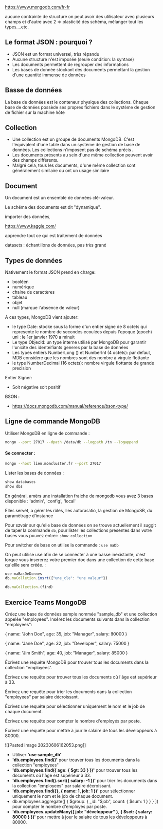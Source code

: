 
https://www.mongodb.com/fr-fr

aucune contrainte de structure 
on peut avoir des utilisateur avec plusieurs champs et d'autre avec 2 =>  plasticité des schéma, mélanger tout les types….etc.


## Le format JSON : pourquoi ?

- JSON est un format universel, très répandu 
- Aucune structure n'est imposée (seule condition: la syntaxe)
- Les documents permettent de regrouper des informations 
- Les bases de donnée stockant des documents permettant la gestion d'une quantité immense de données

## Basse de données

La base de données est le conteneur physique des collections. 
Chaque base de données possède ses propres fichiers dans le système de gestion de fichier sur la machine hôte


## Collection

- Une collection est un groupe de documents MongoDB. C'est l'équivalent d'une table dans un système de gestion de base de données. Les collections n'imposent pas de schéma précis .
- Les documents présents au sein d'une même collection peuvent avoir des champs différents.
- Malgré cela, tous les documents, d'une même collection sont généralement similaire ou ont un usage similaire 

## Document

Un document est un ensemble de données clé-valeur.

Le schéma des documents est dit "dynamique".



importer des données, 

https://www.kaggle.com/  

apprendre tout ce qui est traitement de données  

datasets : échantillons de données, pas très grand


## Types de données

Nativement le format JSON prend en charge:
- booléen
- numérique
- chaine de caractères
- tableau
- objet
- null (marque l'absence de valeur)

A ces types, MongoDB vient ajouter:
- le type Date: stocke sous la forme d'un entier signe de 8 octets qui represente le nombre de secondes ecoulées depuis l'epoque (epoch) uni : le 1er janvier 1970 a minuit 
- Le type ObjecId: un type interne utilisé par MongoDB pour garantir l'unicite des identeifiants generes par la base de données 
- Les types entiers NumberLong () et NumberInt (4 octets): par defaut, MDB considere que les nombres sont des nombre à virgule flottante
- le type NumberDecimal (16 octets): nombre virgule flottante de grande precision


Entier Signer:

- Soit négative soit positif 

BSON : 
- https://docs.mongodb.com/manual/reference/bson-type/



## Ligne de commande MongoDB

Utiliser MongoDB en ligne de commande :

```bash
mongo --port 27017 --dpath /data/db --logpath /tn --logappend
```

#### Se connecter :

```bash
mongo --host lien.moncluster.fr --port 27017
```

Lister les bases de données :

```bash
show databases 
show dbs
```

En général, amèrs une installation fraiche de mongodb vous avez 3 bases disponible : 'admin', 'config', 'local'

Elles servet, a gérer les rôles, lles autorasatio, la gestion de MongoSB, du paramètrage d'instance 


Pour szvoir sur qu'elle base de données on se trouve actuellement il suggit de taper la commande `db`, pour lister les collections presentes dans votre bases vous pouvez entrer: `show collection`

Pour switcher de base on utilise la commande : `use maDb`

On peut utilise use afin de se connecter  à une basse inexistante, c'est lorque vous insererez votre premier doc dans une collection de cette base qu'ellle sera créée. :

```jsx
use maBasDeDonnes
db.maColletion.insrt({"une_cle": "une valeur"})
```


````js
db.maCollection.(find)
`````



## Exercice Teams MongoDB


Créez une base de données sample nommée "sample_db" et une collection appelée "employees". Insérez les documents suivants dans la collection "employees":

{ name: "John Doe", age: 35, job: "Manager", salary: 80000 }

{ name: "Jane Doe", age: 32, job: "Developer", salary: 75000 }

{ name: "Jim Smith", age: 40, job: "Manager", salary: 85000 }

Écrivez une requête MongoDB pour trouver tous les documents dans la collection "employees".

Écrivez une requête pour trouver tous les documents où l'âge est supérieur à 33.

Écrivez une requête pour trier les documents dans la collection "employees" par salaire décroissant.

Écrivez une requête pour sélectionner uniquement le nom et le job de chaque document.

Écrivez une requête pour compter le nombre d'employés par poste.

Écrivez une requête pour mettre à jour le salaire de tous les développeurs à 80000.

![[Pasted image 20230606162053.png]]


- Utiliser **'use sample_db'**  
- **'db.employees.find()'** pour trouver tous les documents dans la collection "employees"
- **'db.employees.find({ age: { $gt: 33 } })'** pour trouver tous les documents où l'âge est supérieur à 33.
- **'db.employees.find().sort({ salary: -1 })'** pour trier les documents dans la collection "employees" par salaire décroissant.
- **'db.employees.find({}, { name: 1, job: 1 })'** pour sélectionner uniquement le nom et le job de chaque document.
- db.employees.aggregate([
  {
    $group: {
      _id: "$job",
      count: { $sum: 1 }
    }
  }
])  pour compter le nombre d'employés par poste.
- **'db.employees.updateMany({ job: "développeur" }, { $set: { salary: 80000 } })'** pour mettre à jour le salaire de tous les développeurs à 80000.




